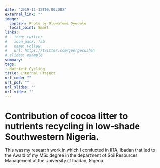 ```yaml
---
date: "2019-11-12T00:00:00Z"
external_link: ""
image:
  caption: Photo by Oluwafemi Oyedele
  focal_point: Smart
links:
# - icon: twitter
#   icon_pack: fab
#   name: Follow
#   url: https://twitter.com/georgecushen
# slides: example
summary: 
tags:
- Nutrient Cycling
title: Internal Project
url_code: ""
url_pdf: ""
url_slides: ""
url_video: ""
---
```

# **Contribution of cocoa litter to nutrients recycling in low-shade Southwestern Nigeria**.
 

This was my research work in which I conducted in IITA, Ibadan that led to the Award of my MSc degree in the department of Soil Resources Management at the University of Ibadan, Nigeria.
